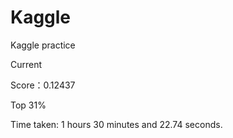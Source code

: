 # Kaggle
Kaggle practice

Current





Score：0.12437






Top 31%






 Time taken: 1 hours 30 minutes and 22.74 seconds.
